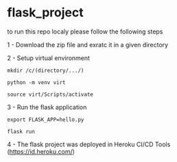 # flask_project


to run this repo localy please follow the following steps

1 - Download the zip file and exratc it in a given directory

2 - Setup virtual environment

    mkdir /c/(directory/.../)
    
    python -m venv virt
    
    source virt/Scripts/activate  
    

3 - Run the flask application

    export FLASK_APP=hello.py
    
    flask run


4 - The flask project was deployed in Heroku CI/CD Tools (https://id.heroku.com/)
